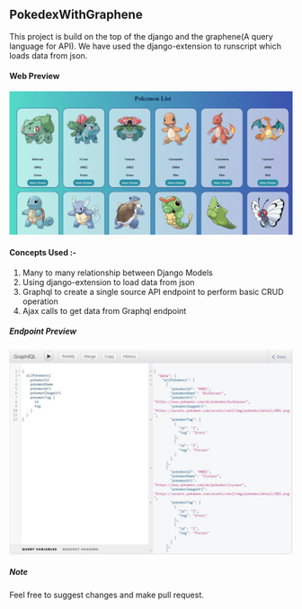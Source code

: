 ## **PokedexWithGraphene**
This project is build on the top of the django and the graphene(A query language for API). We have used the django-extension to runscript which loads data from json.

#### **Web Preview**  
<img src="graphql3.JPG">

#### **Concepts Used** :-  
1. Many to many relationship between Django Models
2. Using django-extension to load data from json
3. Graphql to create a single source API endpoint to perform basic CRUD operation
4. Ajax calls to get data from Graphql endpoint

##### **Endpoint Preview**
<img src="graphql.JPG">

##### **Note**
Feel free to suggest changes and make pull request.